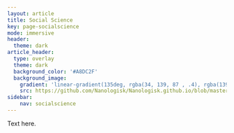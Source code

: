 ```yaml
---
layout: article
title: Social Science
key: page-socialscience
mode: immersive
header:
  theme: dark
article_header:
  type: overlay
  theme: dark
  background_color: '#A8DC2F'
  background_image:
    gradient: 'linear-gradient(135deg, rgba(34, 139, 87 , .4), rgba(139, 34, 139, .4))'
    src: https://github.com/Nanologisk/Nanologisk.github.io/blob/master/pictures/socialscience.jpg?raw=true
sidebar:
    nav: socialscience
---
```


Text here.
<!--more-->
